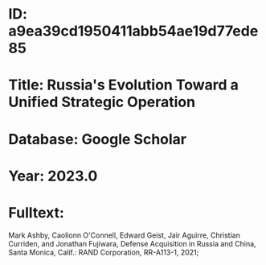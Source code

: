 # ID: a9ea39cd1950411abb54ae19d77ede85
# Title: Russia's Evolution Toward a Unified Strategic Operation
# Database: Google Scholar
# Year: 2023.0
# Fulltext:
Mark Ashby, Caolionn O'Connell, Edward Geist, Jair Aguirre, Christian Curriden, and Jonathan Fujiwara,  Defense Acquisition in Russia and China, Santa Monica, Calif.: RAND Corporation, RR-A113-1, 2021;
